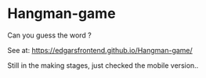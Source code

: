 # Hangman-game
Can you guess the word ?

See at: https://edgarsfrontend.github.io/Hangman-game/

Still in the making stages, just checked the mobile version..
